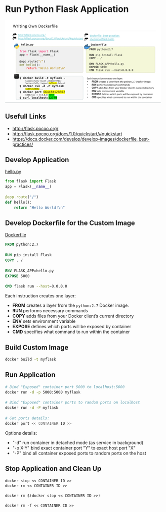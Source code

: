 # Run Python Flask Application

![Slide Reference](images/slide36.png)

## Usefull Links
- http://flask.pocoo.org/
- http://flask.pocoo.org/docs/1.0/quickstart/#quickstart
- https://docs.docker.com/develop/develop-images/dockerfile_best-practices/

## Develop Application

[hello.py](hello.py)
```python
from flask import Flask
app = Flask(__name__)

@app.route("/")
def hello():
    return "Hello World!\n"
```

## Develop Dockerfile for the Custom Image
[Dockerfile](Dockerfile)
```Dockerfile
FROM python:2.7

RUN pip install Flask
COPY . /

ENV FLASK_APP=hello.py 
EXPOSE 5000

CMD flask run --host=0.0.0.0
```

Each instruction creates one layer:
- **FROM** creates a layer from the `python:2.7` Docker image.
- **RUN** performs necessary commands
- **COPY** adds files from your Docker client’s current directory
- **ENV** sets environment variable
- **EXPOSE** defines which ports will be exposed by container
- **CMD** specifies what command to run within the container

## Build Custom Image

```bash
docker build -t myflask
```

## Run Application

```bash
# Bind "Exposed" container port 5000 to localhost:5000
docker run -d -p 5000:5000 myflask

# Bind "Exposed" container ports to random ports on localhost
docker run -d -P myflask

# Get ports details:
docker port << CONTAINER ID >>
```

Options details:
- "-d" run container in detached mode (as service in background)
- "-p X:Y" bind exact container port "Y" to exact host port "X"
- "-P" bind all container exposed ports to random ports on the host

## Stop Application and Clean Up

```
docker stop << CONTAINER ID >>
docker rm << CONTAINER ID >>

docker rm $(docker stop << CONTAINER ID >>)

docker rm -f << CONTAINER ID >>
```
